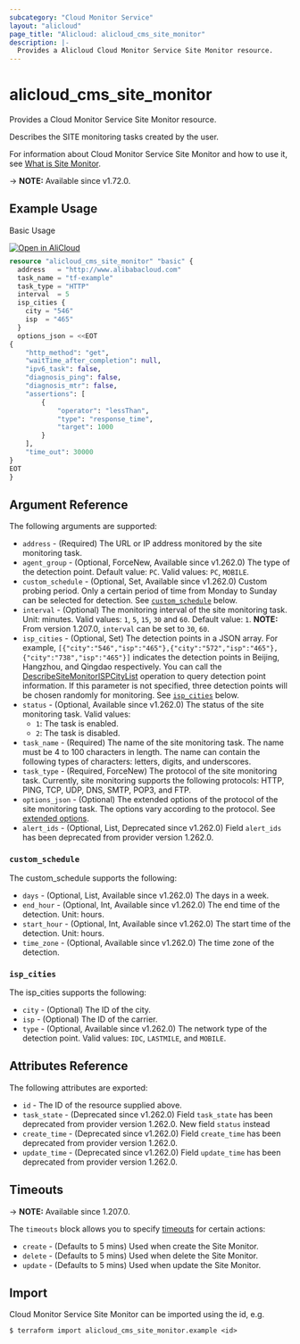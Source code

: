 ```yaml
---
subcategory: "Cloud Monitor Service"
layout: "alicloud"
page_title: "Alicloud: alicloud_cms_site_monitor"
description: |-
  Provides a Alicloud Cloud Monitor Service Site Monitor resource.
---
```


# alicloud_cms_site_monitor

Provides a Cloud Monitor Service Site Monitor resource.

Describes the SITE monitoring tasks created by the user.

For information about Cloud Monitor Service Site Monitor and how to use it, see [What is Site Monitor](https://next.api.alibabacloud.com/document/Cms/2019-01-01/CreateSiteMonitor).

-> **NOTE:** Available since v1.72.0.

## Example Usage

Basic Usage

<div style="display: block;margin-bottom: 40px;"><div class="oics-button" style="float: right;position: absolute;margin-bottom: 10px;">
  <a href="https://api.aliyun.com/terraform?resource=alicloud_cms_site_monitor&exampleId=bf350aa4-e5a5-2b81-3d7a-b32d7aad969600731d9d&activeTab=example&spm=docs.r.cms_site_monitor.0.bf350aa4e5&intl_lang=EN_US" target="_blank">
    <img alt="Open in AliCloud" src="https://img.alicdn.com/imgextra/i1/O1CN01hjjqXv1uYUlY56FyX_!!6000000006049-55-tps-254-36.svg" style="max-height: 44px; max-width: 100%;">
  </a>
</div></div>

```terraform
resource "alicloud_cms_site_monitor" "basic" {
  address   = "http://www.alibabacloud.com"
  task_name = "tf-example"
  task_type = "HTTP"
  interval  = 5
  isp_cities {
    city = "546"
    isp  = "465"
  }
  options_json = <<EOT
{
    "http_method": "get",
    "waitTime_after_completion": null,
    "ipv6_task": false,
    "diagnosis_ping": false,
    "diagnosis_mtr": false,
    "assertions": [
        {
            "operator": "lessThan",
            "type": "response_time",
            "target": 1000
        }
    ],
    "time_out": 30000
}
EOT
}
```

## Argument Reference

The following arguments are supported:
* `address` - (Required) The URL or IP address monitored by the site monitoring task.
* `agent_group` - (Optional, ForceNew, Available since v1.262.0) The type of the detection point. Default value: `PC`. Valid values: `PC`, `MOBILE`.
* `custom_schedule` - (Optional, Set, Available since v1.262.0) Custom probing period. Only a certain period of time from Monday to Sunday can be selected for detection. See [`custom_schedule`](#custom_schedule) below.
* `interval` - (Optional) The monitoring interval of the site monitoring task. Unit: minutes. Valid values: `1`, `5`, `15`, `30` and `60`. Default value: `1`. **NOTE:** From version 1.207.0, `interval` can be set to `30`, `60`.
* `isp_cities` - (Optional, Set) The detection points in a JSON array. For example, `[{"city":"546","isp":"465"},{"city":"572","isp":"465"},{"city":"738","isp":"465"}]` indicates the detection points in Beijing, Hangzhou, and Qingdao respectively. You can call the [DescribeSiteMonitorISPCityList](https://www.alibabacloud.com/help/en/doc-detail/115045.htm) operation to query detection point information. If this parameter is not specified, three detection points will be chosen randomly for monitoring. See [`isp_cities`](#isp_cities) below.
* `status` - (Optional, Available since v1.262.0) The status of the site monitoring task. Valid values:
  - `1`: The task is enabled.
  - `2`: The task is disabled.
* `task_name` - (Required) The name of the site monitoring task. The name must be 4 to 100 characters in length. The name can contain the following types of characters: letters, digits, and underscores.
* `task_type` - (Required, ForceNew) The protocol of the site monitoring task. Currently, site monitoring supports the following protocols: HTTP, PING, TCP, UDP, DNS, SMTP, POP3, and FTP.
* `options_json` - (Optional) The extended options of the protocol of the site monitoring task. The options vary according to the protocol. See [extended options](https://www.alibabacloud.com/help/en/cms/developer-reference/api-cms-2019-01-01-createsitemonitor#api-detail-35).
* `alert_ids` - (Optional, List, Deprecated since v1.262.0) Field `alert_ids` has been deprecated from provider version 1.262.0.

### `custom_schedule`

The custom_schedule supports the following:
* `days` - (Optional, List, Available since v1.262.0) The days in a week.
* `end_hour` - (Optional, Int, Available since v1.262.0) The end time of the detection. Unit: hours.
* `start_hour` - (Optional, Int, Available since v1.262.0) The start time of the detection. Unit: hours.
* `time_zone` - (Optional, Available since v1.262.0) The time zone of the detection.

### `isp_cities`

The isp_cities supports the following:

* `city` - (Optional) The ID of the city.
* `isp` - (Optional) The ID of the carrier.
* `type` - (Optional, Available since v1.262.0) The network type of the detection point. Valid values: `IDC`, `LASTMILE`, and `MOBILE`.

## Attributes Reference

The following attributes are exported:

* `id` - The ID of the resource supplied above.
* `task_state` - (Deprecated since v1.262.0) Field `task_state` has been deprecated from provider version 1.262.0. New field `status` instead
* `create_time` - (Deprecated since v1.262.0) Field `create_time` has been deprecated from provider version 1.262.0.
* `update_time` - (Deprecated since v1.262.0) Field `update_time` has been deprecated from provider version 1.262.0.

## Timeouts

-> **NOTE:** Available since 1.207.0.

The `timeouts` block allows you to specify [timeouts](https://developer.hashicorp.com/terraform/language/resources/syntax#operation-timeouts) for certain actions:
* `create` - (Defaults to 5 mins) Used when create the Site Monitor.
* `delete` - (Defaults to 5 mins) Used when delete the Site Monitor.
* `update` - (Defaults to 5 mins) Used when update the Site Monitor.

## Import

Cloud Monitor Service Site Monitor can be imported using the id, e.g.

```shell
$ terraform import alicloud_cms_site_monitor.example <id>
```
